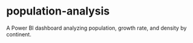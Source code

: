 # population-analysis
A Power BI dashboard analyzing population, growth rate, and density by continent.
